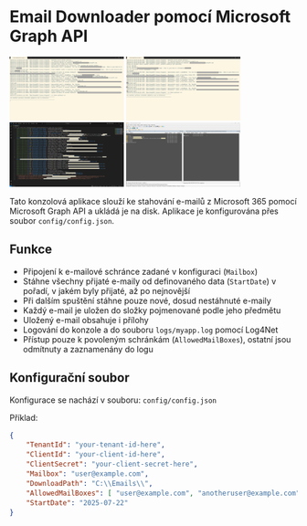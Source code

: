 # Email Downloader pomocí Microsoft Graph API

<p float="left">
<img src="screenshots/1.png" width="200"/>
<img src="screenshots/2.png" width="200"/>
<img src="screenshots/3.png" width="200"/>
<img src="screenshots/4.png" width="200"/>
</p>

Tato konzolová aplikace slouží ke stahování e-mailů z Microsoft 365 pomocí Microsoft Graph API a ukládá je na disk. Aplikace je konfigurována přes soubor `config/config.json`.

## Funkce

- Připojení k e-mailové schránce zadané v konfiguraci (`Mailbox`)
- Stáhne všechny přijaté e-maily od definovaného data (`StartDate`) v pořadí, v jakém byly přijaté, až po nejnovější
- Při dalším spuštění stáhne pouze nové, dosud nestáhnuté e-maily
- Každý e-mail je uložen do složky pojmenované podle jeho předmětu
- Uložený e-mail obsahuje i přílohy
- Logování do konzole a do souboru `logs/myapp.log` pomocí Log4Net
- Přístup pouze k povoleným schránkám (`AllowedMailBoxes`), ostatní jsou odmítnuty a zaznamenány do logu

## Konfigurační soubor

Konfigurace se nachází v souboru: `config/config.json`

Příklad:

```json
{
    "TenantId": "your-tenant-id-here",
    "ClientId": "your-client-id-here",
    "ClientSecret": "your-client-secret-here",
    "Mailbox": "user@example.com",
    "DownloadPath": "C:\\Emails\\",
    "AllowedMailBoxes": [ "user@example.com", "anotheruser@example.com" ],
    "StartDate": "2025-07-22"
}

